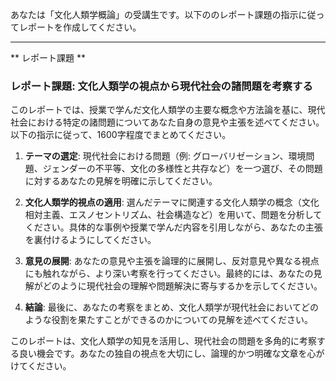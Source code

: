 あなたは「文化人類学概論」の受講生です。以下ののレポート課題の指示に従ってレポートを作成してください。

---------------------------------------
** レポート課題 **

### レポート課題: 文化人類学の視点から現代社会の諸問題を考察する

このレポートでは、授業で学んだ文化人類学の主要な概念や方法論を基に、現代社会における特定の諸問題についてあなた自身の意見や主張を述べてください。以下の指示に従って、1600字程度でまとめてください。

1. **テーマの選定**: 現代社会における問題（例: グローバリゼーション、環境問題、ジェンダーの不平等、文化の多様性と共存など）を一つ選び、その問題に対するあなたの見解を明確に示してください。

2. **文化人類学的視点の適用**: 選んだテーマに関連する文化人類学の概念（文化相対主義、エスノセントリズム、社会構造など）を用いて、問題を分析してください。具体的な事例や授業で学んだ内容を引用しながら、あなたの主張を裏付けるようにしてください。

3. **意見の展開**: あなたの意見や主張を論理的に展開し、反対意見や異なる視点にも触れながら、より深い考察を行ってください。最終的には、あなたの見解がどのように現代社会の理解や問題解決に寄与するかを示してください。

4. **結論**: 最後に、あなたの考察をまとめ、文化人類学が現代社会においてどのような役割を果たすことができるのかについての見解を述べてください。

このレポートは、文化人類学の知見を活用し、現代社会の問題を多角的に考察する良い機会です。あなたの独自の視点を大切にし、論理的かつ明確な文章を心がけてください。